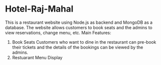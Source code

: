 # Hotel-Raj-Mahal
This is a restaurant website using Node.js as backend and MongoDB as a database.
 The website allows customers to book seats and the admins to view reservations, change menu, etc.
 Main Features:
 1. Book Seats
 Customers who want to dine in the restaurant can pre-book their tickets and the details of the bookings can be viewed by the admins.
 2. Restuarant Menu Display
 
